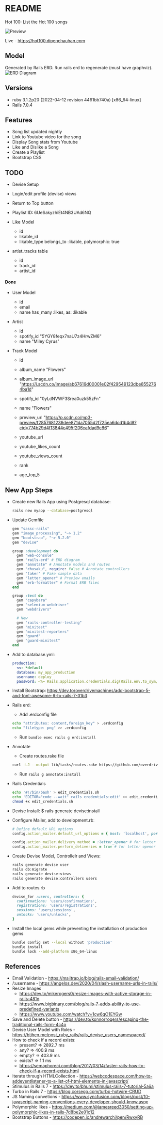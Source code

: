 # README

Hot 100: List the Hot 100 songs

![Preview](preview.png)

Live - https://hot100.dipenchauhan.com

## Model

Generated by Rails ERD. Run rails erd to regenerate (must have graphviz).
![ERD Diagram](erd.png)

## Versions

- ruby 3.1.2p20 (2022-04-12 revision 4491bb740a) [x86_64-linux]
- Rails 7.0.4

## Features

- Song list updated nightly
- Link to Youtube video for the song
- Display Song stats from Youtube
- Like and Dislike a Song
- Create a Playlist
- Bootstrap CSS

## TODO

- Devise Setup
- Login/edit profile (devise) views
- Return to Top button
- Playlist ID: 6UeSakyzhiEt4NB3UAd6NQ

- Like Model

  - id
  - likable_id
  - likable_type
    belongs_to :likable, polymorphic: true

- artist_tracks table
  - id
  - track_id
  - artist_id

#### Done

- User Model

  - id
  - email
  - name
    has_many :likes, as: :likable

- Artist

  - id
  - spotify_id "5YGY8feqx7naU7z4HrwZM6"
  - name "Miley Cyrus"

- Track Model

  - id
  - album_name "Flowers"
  - album_image_url "https://i.scdn.co/image/ab67616d00001e02f429549123dbe8552764ba1d"
  - spotify_id "0yLdNVWF3Srea0uzk55zFn"
  - name "Flowers"
  - preview_url "https://p.scdn.co/mp3-preview/f2857681239dee871da7055d2f725ea6dcd1b4d8?cid=774b29d4f13844c495f206cafdad9c86"

  - youtube_url
  - youtube_likes_count
  - youtube_views_count
  - rank
  - age_top_5

## New App Steps

- Create new Rails App using Postgresql database:
  ```sh
  rails new myapp --database=postgresql
  ```
- Update Gemfile

  ```rb
  gem "sassc-rails"
  gem "image_processing", "~> 1.2"
  gem "bootstrap", "~> 5.2.0"
  gem "devise"

  group :development do
    gem "web-console"
    gem "rails-erd" # ERD diagram
    gem "annotate" # Annotate models and routes
    gem "chusaku", require: false # Annotate controllers
    gem "faker" # Fake sample data
    gem "letter_opener" # Preview emails
    gem "erb-formatter" # Format ERB files
  end

  group :test do
    gem "capybara"
    gem "selenium-webdriver"
    gem "webdrivers"

    # New
    gem "rails-controller-testing"
    gem "minitest"
    gem "minitest-reporters"
    gem "guard"
    gem "guard-minitest"
  end
  ```

- Add to database.yml:
  ```yml
  production:
    <<: *default
    database: my_app_production
    username: deploy
    password: <%= Rails.application.credentials.dig(Rails.env.to_sym, :pg_password) %>
  ```
- Install Bootstrap: https://dev.to/overdrivemachines/add-bootstrap-5-and-font-awesome-6-to-rails-7-31b3
- Rails erd:
  - Add .erdconfig file
  ```sh
  echo "attributes: content,foreign_key" > .erdconfig
  echo "filetype: png" >> .erdconfig
  ```
  - Run `bundle exec rails g erd:install`
- Annotate
  - Create routes.rake file
  ```sh
  curl -LJ --output lib/tasks/routes.rake https://github.com/overdrivemachines/dipen_chauhan/raw/master/lib/tasks/routes.rake
  ```
  - Run `rails g annotate:install`
- Rails Credentials
  ```sh
  echo '#!/bin/bash' > edit_credentials.sh
  echo 'EDITOR="code --wait" rails credentials:edit' >> edit_credentials.sh
  chmod +x edit_credentials.sh
  ```
- Devise Install:
  $ rails generate devise:install
- Configure Mailer, add to development.rb:

  ```rb
  # Define default URL options
  config.action_mailer.default_url_options = { host: 'localhost', port: 3000 }

  config.action_mailer.delivery_method = :letter_opener # for letter opener
  config.action_mailer.perform_deliveries = true # for letter opener
  ```

- Create Devise Model, Controllelr and Views:
  ```sh
  rails generate devise user
  rails db:migrate
  rails generate devise:views
  rails generate devise:controllers users
  ```
- Add to routes.rb
  ```rb
  devise_for :users, controllers: {
    confirmations: 'users/confirmations',
    registrations: 'users/registrations',
    sessions: 'users/sessions',
    unlocks: 'users/unlocks',
  }
  ```
- Install the local gems while preventing the installation of production gems
  ```sh
  bundle config set --local without 'production'
  bundle install
  bundle lock --add-platform x86_64-linux
  ```

## References

- Email Validation - https://mailtrap.io/blog/rails-email-validation/
- /:username - https://angelos.dev/2020/04/slash-username-urls-in-rails/
- Resize Images
  - https://dev.to/mikerogers0/resize-images-with-active-storage-in-rails-481n
  - https://www.bigbinary.com/blog/rails-7-adds-ability-to-use-predefined-variants
  - https://www.youtube.com/watch?v=1cw6qO1EYGw
- Save and Delete button - https://dev.to/konnorrogers/escaping-the-traditional-rails-form-4c4o
- Devise User Model with Roles - https://btihen.me/post_ruby_rails/rails_devise_users_namespaced/
- How to check if a record exists:
  - present? => 2892.7 ms
  - any? => 400.9 ms
  - empty? => 403.9 ms
  - exists? => 1.1 ms
  - https://semaphoreci.com/blog/2017/03/14/faster-rails-how-to-check-if-a-record-exists.html
- Iterate through HTMLCollection - https://webcodespace.com/how-to-addeventlistener-to-a-list-of-html-elements-in-javascript/
- Stimulus in Rails 7 - https://dev.to/bhumi/stimulus-rails-7-tutorial-5a6a
- Turbo in Rails 7 - https://blog.corsego.com/turbo-hotwire-CRUD
- JS Naming convetions - https://www.syncfusion.com/blogs/post/10-javascript-naming-conventions-every-developer-should-know.aspx
- Polymorphic likes - https://medium.com/@jamesreed3050/setting-up-polymorphic-likes-in-rails-7d8be2e01c12
- Bootstrap Buttons - https://codepen.io/andrewarchi/pen/RwxyRB
